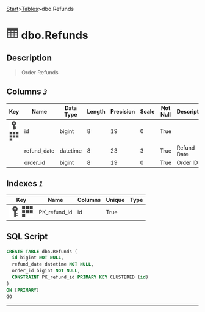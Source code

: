 [Start](../start.md)>[Tables](./Tables.md)>dbo.Refunds

# ![logo](../Images/table.svg) dbo.Refunds

## <a name="#Description"></a>Description
> Order Refunds 
## <a name="#Columns"></a>Columns _`3`_
|Key|Name|Data Type|Length|Precision|Scale|Not Null|Description
|---|---|---|---|---|---|---|---
|[![Primary Key PK_refund_id](../Images/primarykey.svg)](#Indexes)[![Cluster Key PK_refund_id](../Images/Cluster.svg)](#Indexes)|id|bigint|8|19|0|True||||False|False|Refund ID|
| |refund_date|datetime|8|23|3|True|Refund Date|
| |order_id|bigint|8|19|0|True|Order ID|

## <a name="#Indexes"></a>Indexes _`1`_
|Key|Name|Columns|Unique|Type
|---|---|---|---|---
|[![Primary Key PK_refund_id](../Images/primarykey.svg)](#Indexes)[![Cluster Key PK_refund_id](../Images/Cluster.svg)](#Indexes)|PK_refund_id|id|True||Refund ID Unique PK|

## <a name="#SqlScript"></a>SQL Script
```SQL
CREATE TABLE dbo.Refunds (
  id bigint NOT NULL,
  refund_date datetime NOT NULL,
  order_id bigint NOT NULL,
  CONSTRAINT PK_refund_id PRIMARY KEY CLUSTERED (id)
)
ON [PRIMARY]
GO
```

___